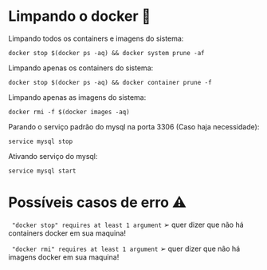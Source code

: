 
# Limpando o docker 🐋


Limpando todos os containers e imagens do sistema:

```
docker stop $(docker ps -aq) && docker system prune -af
```

Limpando apenas os containers do sistema:

```
docker stop $(docker ps -aq) && docker container prune -f
```

Limpando apenas as imagens do sistema:

```
docker rmi -f $(docker images -aq)
```

Parando o serviço padrão do mysql na porta 3306 (Caso haja necessidade):

```
service mysql stop
```

Ativando serviço do mysql:

```
service mysql start
```

# Possíveis casos de erro ⚠️

``` "docker stop" requires at least 1 argument``` ➢ quer dizer que não há containers docker em sua maquina!

``` "docker rmi" requires at least 1 argument``` ➢ quer dizer que não há imagens docker em sua maquina!

